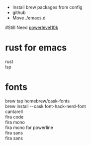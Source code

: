 * Install brew packages from config
* github
* Move ./emacs.d

#Still Need
[powerlevel10k](https://github.com/romkatv/powerlevel10k)

# rust for emacs
rust  
lsp  

# fonts
brew tap homebrew/cask-fonts  
brew install --cask font-hack-nerd-font  
cantarell  
fira code  
fira mono  
fira mono for powerline  
fira sans  
fira sans  

    
